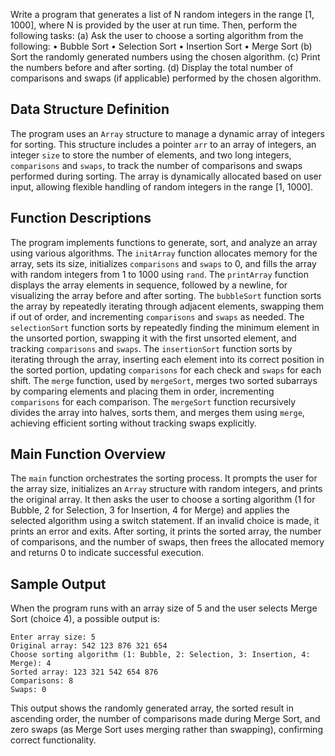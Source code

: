 Write a program that generates a list of N random integers in the range [1, 1000], where N
is provided by the user at run time. Then, perform the following tasks:
(a) Ask the user to choose a sorting algorithm from the following:
• Bubble Sort
• Selection Sort
• Insertion Sort
• Merge Sort
(b) Sort the randomly generated numbers using the chosen algorithm.
(c) Print the numbers before and after sorting.
(d) Display the total number of comparisons and swaps (if applicable) performed by the
chosen algorithm.

## Data Structure Definition
The program uses an `Array` structure to manage a dynamic array of integers for sorting. This structure includes a pointer `arr` to an array of integers, an integer `size` to store the number of elements, and two long integers, `comparisons` and `swaps`, to track the number of comparisons and swaps performed during sorting. The array is dynamically allocated based on user input, allowing flexible handling of random integers in the range [1, 1000].

## Function Descriptions
The program implements functions to generate, sort, and analyze an array using various algorithms. The `initArray` function allocates memory for the array, sets its size, initializes `comparisons` and `swaps` to 0, and fills the array with random integers from 1 to 1000 using `rand`. The `printArray` function displays the array elements in sequence, followed by a newline, for visualizing the array before and after sorting. The `bubbleSort` function sorts the array by repeatedly iterating through adjacent elements, swapping them if out of order, and incrementing `comparisons` and `swaps` as needed. The `selectionSort` function sorts by repeatedly finding the minimum element in the unsorted portion, swapping it with the first unsorted element, and tracking `comparisons` and `swaps`. The `insertionSort` function sorts by iterating through the array, inserting each element into its correct position in the sorted portion, updating `comparisons` for each check and `swaps` for each shift. The `merge` function, used by `mergeSort`, merges two sorted subarrays by comparing elements and placing them in order, incrementing `comparisons` for each comparison. The `mergeSort` function recursively divides the array into halves, sorts them, and merges them using `merge`, achieving efficient sorting without tracking swaps explicitly.

## Main Function Overview
The `main` function orchestrates the sorting process. It prompts the user for the array size, initializes an `Array` structure with random integers, and prints the original array. It then asks the user to choose a sorting algorithm (1 for Bubble, 2 for Selection, 3 for Insertion, 4 for Merge) and applies the selected algorithm using a switch statement. If an invalid choice is made, it prints an error and exits. After sorting, it prints the sorted array, the number of comparisons, and the number of swaps, then frees the allocated memory and returns 0 to indicate successful execution.

## Sample Output
When the program runs with an array size of 5 and the user selects Merge Sort (choice 4), a possible output is:
```
Enter array size: 5
Original array: 542 123 876 321 654
Choose sorting algorithm (1: Bubble, 2: Selection, 3: Insertion, 4: Merge): 4
Sorted array: 123 321 542 654 876
Comparisons: 8
Swaps: 0
```
This output shows the randomly generated array, the sorted result in ascending order, the number of comparisons made during Merge Sort, and zero swaps (as Merge Sort uses merging rather than swapping), confirming correct functionality.
